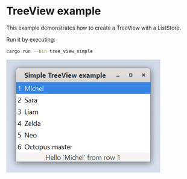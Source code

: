 # TreeView example

This example demonstrates how to create a TreeView with a ListStore.

Run it by executing:

```bash
cargo run --bin tree_view_simple
```

![screenshot](screenshot.png)